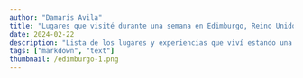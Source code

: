```yaml
---
author: "Damaris Avila"
title: "Lugares que visité durante una semana en Edimburgo, Reino Unido"
date: 2024-02-22
description: "Lista de los lugares y experiencias que viví estando una semana en Edimburgo, UK."
tags: ["markdown", "text"]
thumbnail: /edimburgo-1.png
---
```



